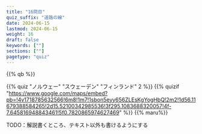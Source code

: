```yaml
---
title: "16問目"
quiz_suffix: "道路の線"
date: 2024-06-15
lastmod: 2024-06-15
weight: 16
draft: false
keywords: [""]
sections: [""]
pagetype: "quiz"
---
```


{{% qb %}}

{{% quiz "ノルウェー" "スウェーデン" "フィンランド" 2 %}}
{{% quizif "https://www.google.com/maps/embed?pb=!4v1718785632566!6m8!1m7!1sbon5eyy656ZLEsKgYogHbQ!2m2!1d56.11679388584265!2d15.52100342985536!3f295.1083688320057!4f-7.645816948843461!5f0.7820865974627469" %}}
{{% maru%}}

<div class="googlemap-if ansarea transparent-area">
TODO：解説書くところ、テキスト以外も書けるようにする
</div>
